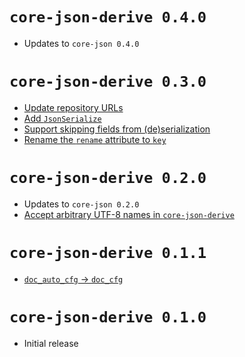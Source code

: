 # `core-json-derive 0.4.0`

- Updates to `core-json 0.4.0`

# `core-json-derive 0.3.0`

- [Update repository URLs](https://github.com/core-json/core-json/commit/da434e18e426fb5bd3abf7dffa1462011770379e)
- [Add `JsonSerialize`](https://github.com/core-json/core-json/commit/e726edc5a23c086be9f15ced9c76507e44708401)
- [Support skipping fields from (de)serialization](https://github.com/core-json/core-json/commit/cdc0aadab582c1fa77376c531dfce3d005f700d5)
- [Rename the `rename` attribute to `key`](https://github.com/core-json/core-json/commit/7d9014ba1c2313b950487d6aa769fd58c62da53e)

# `core-json-derive 0.2.0`

- Updates to `core-json 0.2.0`
- [Accept arbitrary UTF-8 names in `core-json-derive`](https://github.com/core-json/core-json/commit/8da9e7371cfc665f1d1cf63b533b21a894b80437)

# `core-json-derive 0.1.1`

- [`doc_auto_cfg` -> `doc_cfg`](https://github.com/core-json/core-json/commit/775367b8b4ad040ed9973af6f504ceb192683f0a)

# `core-json-derive 0.1.0`

- Initial release
